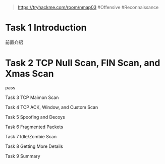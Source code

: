 > https://tryhackme.com/room/nmap03
> #Offensive #Reconnaissance 

# Task 1 Introduction

前置介绍

# Task 2 TCP Null Scan, FIN Scan, and Xmas Scan

pass

Task 3 TCP Maimon Scan

Task 4 TCP ACK, Window, and Custom Scan

Task 5 Spoofing and Decoys

Task 6 Fragmented Packets

Task 7 Idle/Zombie Scan

Task 8 Getting More Details

Task 9 Summary